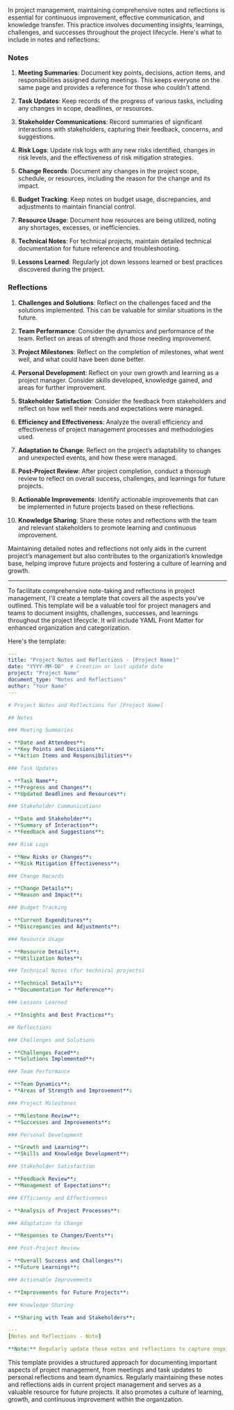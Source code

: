 In project management, maintaining comprehensive notes and reflections is essential for continuous improvement, effective communication, and knowledge transfer. This practice involves documenting insights, learnings, challenges, and successes throughout the project lifecycle. Here's what to include in notes and reflections:

### Notes

1. **Meeting Summaries**: Document key points, decisions, action items, and responsibilities assigned during meetings. This keeps everyone on the same page and provides a reference for those who couldn't attend.

2. **Task Updates**: Keep records of the progress of various tasks, including any changes in scope, deadlines, or resources.

3. **Stakeholder Communications**: Record summaries of significant interactions with stakeholders, capturing their feedback, concerns, and suggestions.

4. **Risk Logs**: Update risk logs with any new risks identified, changes in risk levels, and the effectiveness of risk mitigation strategies.

5. **Change Records**: Document any changes in the project scope, schedule, or resources, including the reason for the change and its impact.

6. **Budget Tracking**: Keep notes on budget usage, discrepancies, and adjustments to maintain financial control.

7. **Resource Usage**: Document how resources are being utilized, noting any shortages, excesses, or inefficiencies.

8. **Technical Notes**: For technical projects, maintain detailed technical documentation for future reference and troubleshooting.

9. **Lessons Learned**: Regularly jot down lessons learned or best practices discovered during the project.

### Reflections

1. **Challenges and Solutions**: Reflect on the challenges faced and the solutions implemented. This can be valuable for similar situations in the future.

2. **Team Performance**: Consider the dynamics and performance of the team. Reflect on areas of strength and those needing improvement.

3. **Project Milestones**: Reflect on the completion of milestones, what went well, and what could have been done better.

4. **Personal Development**: Reflect on your own growth and learning as a project manager. Consider skills developed, knowledge gained, and areas for further improvement.

5. **Stakeholder Satisfaction**: Consider the feedback from stakeholders and reflect on how well their needs and expectations were managed.

6. **Efficiency and Effectiveness**: Analyze the overall efficiency and effectiveness of project management processes and methodologies used.

7. **Adaptation to Change**: Reflect on the project’s adaptability to changes and unexpected events, and how these were managed.

8. **Post-Project Review**: After project completion, conduct a thorough review to reflect on overall success, challenges, and learnings for future projects.

9. **Actionable Improvements**: Identify actionable improvements that can be implemented in future projects based on these reflections.

10. **Knowledge Sharing**: Share these notes and reflections with the team and relevant stakeholders to promote learning and continuous improvement.

Maintaining detailed notes and reflections not only aids in the current project’s management but also contributes to the organization’s knowledge base, helping improve future projects and fostering a culture of learning and growth.

---
To facilitate comprehensive note-taking and reflections in project management, I'll create a template that covers all the aspects you've outlined. This template will be a valuable tool for project managers and teams to document insights, challenges, successes, and learnings throughout the project lifecycle. It will include YAML Front Matter for enhanced organization and categorization.

Here's the template:

```yaml
---
title: "Project Notes and Reflections - [Project Name]"
date: "YYYY-MM-DD"  # Creation or last update date
project: "Project Name"
document_type: "Notes and Reflections"
author: "Your Name"
---

# Project Notes and Reflections for [Project Name]

## Notes

### Meeting Summaries

- **Date and Attendees**:
- **Key Points and Decisions**:
- **Action Items and Responsibilities**:

### Task Updates

- **Task Name**:
- **Progress and Changes**:
- **Updated Deadlines and Resources**:

### Stakeholder Communications

- **Date and Stakeholder**:
- **Summary of Interaction**:
- **Feedback and Suggestions**:

### Risk Logs

- **New Risks or Changes**:
- **Risk Mitigation Effectiveness**:

### Change Records

- **Change Details**:
- **Reason and Impact**:

### Budget Tracking

- **Current Expenditures**:
- **Discrepancies and Adjustments**:

### Resource Usage

- **Resource Details**:
- **Utilization Notes**:

### Technical Notes (for technical projects)

- **Technical Details**:
- **Documentation for Reference**:

### Lessons Learned

- **Insights and Best Practices**:

## Reflections

### Challenges and Solutions

- **Challenges Faced**:
- **Solutions Implemented**:

### Team Performance

- **Team Dynamics**:
- **Areas of Strength and Improvement**:

### Project Milestones

- **Milestone Review**:
- **Successes and Improvements**:

### Personal Development

- **Growth and Learning**:
- **Skills and Knowledge Development**:

### Stakeholder Satisfaction

- **Feedback Review**:
- **Management of Expectations**:

### Efficiency and Effectiveness

- **Analysis of Project Processes**:

### Adaptation to Change

- **Responses to Changes/Events**:

### Post-Project Review

- **Overall Success and Challenges**:
- **Future Learnings**:

### Actionable Improvements

- **Improvements for Future Projects**:

### Knowledge Sharing

- **Sharing with Team and Stakeholders**:

---
[Notes and Reflections - Note]

**Note:** Regularly update these notes and reflections to capture ongoing insights and learnings. They are essential for continuous improvement and contribute to the organization’s knowledge base.
```

This template provides a structured approach for documenting important aspects of project management, from meetings and task updates to personal reflections and team dynamics. Regularly maintaining these notes and reflections aids in current project management and serves as a valuable resource for future projects. It also promotes a culture of learning, growth, and continuous improvement within the organization.